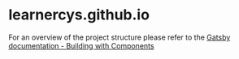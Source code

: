 # learnercys.github.io

For an overview of the project structure please refer to the [Gatsby documentation - Building with Components](https://www.gatsbyjs.org/docs/building-with-components/)

